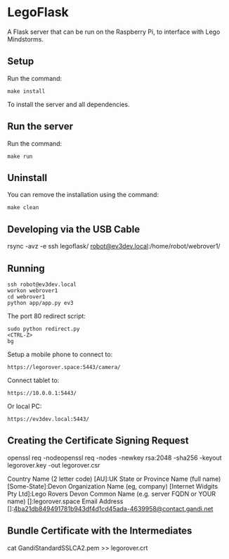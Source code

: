 LegoFlask
===========

A Flask server that can be run on the Raspberry Pi, to interface with Lego Mindstorms.


## Setup

Run the command:

```
make install
```

To install the server and all dependencies.

## Run the server

Run the command:

```
make run
```


## Uninstall

You can remove the installation using the command:

```
make clean
```



## Developing via the USB Cable

rsync -avz -e ssh legoflask/ robot@ev3dev.local:/home/robot/webrover1/


## Running

    ssh robot@ev3dev.local
    workon webrover1
    cd webrover1
    python app/app.py ev3

The port 80 redirect script:

    sudo python redirect.py
    <CTRL-Z>
    bg

Setup a mobile phone to connect to:

    https://legorover.space:5443/camera/

Connect tablet to:

    https://10.0.0.1:5443/

Or local PC:

    https://ev3dev.local:5443/


## Creating the Certificate Signing Request

openssl req  -nodeopenssl req -nodes -newkey rsa:2048 -sha256 -keyout legorover.key -out legorover.csr

Country Name (2 letter code) [AU]:UK
State or Province Name (full name) [Some-State]:Devon
Organization Name (eg, company) [Internet Widgits Pty Ltd]:Lego Rovers Devon
Common Name (e.g. server FQDN or YOUR name) []:legorover.space
Email Address []:4ba21db849491781b943df4d1cd45ada-4639958@contact.gandi.net

## Bundle Certificate with the Intermediates

cat GandiStandardSSLCA2.pem >> legorover.crt
